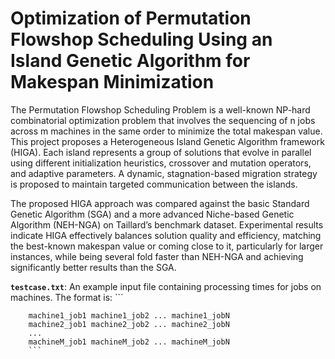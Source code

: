 # Optimization of Permutation Flowshop Scheduling Using an Island Genetic Algorithm for Makespan Minimization

The Permutation Flowshop Scheduling Problem is a well-known NP-hard combinatorial optimization problem that involves the sequencing of n jobs across m machines in the same order to minimize the total makespan value. This project proposes a Heterogeneous Island Genetic Algorithm framework (HIGA). Each island represents a group of solutions that evolve in parallel using different initialization heuristics, crossover and mutation operators, and adaptive parameters. A dynamic, stagnation-based migration strategy is proposed to maintain targeted communication between the islands.

The proposed HIGA approach was compared against the basic Standard Genetic Algorithm (SGA) and a more advanced Niche-based Genetic Algorithm (NEH-NGA) on Taillard’s benchmark dataset. Experimental results indicate HIGA effectively balances solution quality and efficiency, matching the best-known makespan value or coming close to it, particularly for larger instances, while being several fold faster than NEH-NGA and achieving significantly better results than the SGA.

**`testcase.txt`**:
    An example input file containing processing times for jobs on machines. The format is:
        ```
        
        machine1_job1 machine1_job2 ... machine1_jobN
        machine2_job1 machine2_job2 ... machine2_jobN
        ...
        machineM_job1 machineM_job2 ... machineM_jobN
        ```
